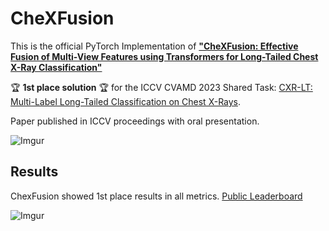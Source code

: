 # CheXFusion

This is the official PyTorch Implementation of [**"CheXFusion: Effective Fusion of Multi-View Features using Transformers for Long-Tailed Chest X-Ray Classification"**](https://arxiv.org/abs/2308.03968)

:trophy: **1st place solution** :trophy: for the ICCV CVAMD 2023 Shared Task: [CXR-LT: Multi-Label Long-Tailed Classification on Chest X-Rays](https://bionlplab.github.io/2023_ICCV_CVAMD/).


Paper published in ICCV proceedings with oral presentation.

![Imgur](https://i.imgur.com/wsC9vQP.png)

## Results

ChexFusion showed 1st place results in all metrics. [Public Leaderboard](https://codalab.lisn.upsaclay.fr/competitions/12599#results)

![Imgur](https://imgur.com/fRv7HoF.png)
